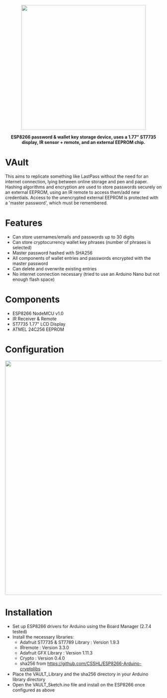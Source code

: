 <p align="center">

  <img src="https://user-images.githubusercontent.com/47477832/186791907-587e704f-8917-4e11-b288-38d5f2dee653.png" width="400">

</p>

<div align="center">

**ESP8266 password & wallet key storage device, uses a 1.77" ST7735 display, IR sensor + remote, and an external EEPROM chip.**

</div>

# VAult
This aims to replicate something like LastPass without the need for an internet connection, lying between online storage and pen and paper. Hashing algorithms and encryption are used to store passwords securely on an external EEPROM, using an IR remote to access them/add new credentials. Access to the unencrypted external EEPROM is protected with a 'master password', which must be remembered.

# Features
- Can store usernames/emails and passwords up to 30 digits
- Can store cryptocurrency wallet key phrases (number of phrases is selected)
- Master password hashed with SHA256
- All components of wallet entries and passwords encrypted with the master password
- Can delete and overwrite existing entries
- No internet connection necessary (tried to use an Arduino Nano but not enough flash space)

# Components
- ESP8266 NodeMCU v1.0
- IR Receiver & Remote
- ST7735 1.77" LCD Display
- ATMEL 24C256 EEPROM

# Configuration
<div align="center">

<img src="https://user-images.githubusercontent.com/47477832/187088430-169f1000-e5c6-4c07-87d7-b491e630fd99.png" width="750">

</div>

# Installation

- Set up ESP8266 drivers for Arduino using the Board Manager (2.7.4 tested)
- Install the necessary libraries:
  - Adafruit ST7735 & ST7789 Library : Version 1.9.3
  - IRremote : Version 3.3.0
  - Adafruit GFX Library : Version 1.11.3
  - Crypto : Version 0.4.0
  - sha256 from https://github.com/CSSHL/ESP8266-Arduino-cryptolibs
- Place the VAULT_Library and the sha256 directory in your Arduino library directory
- Open the VAULT_Sketch.ino file and install on the ESP8266 once configured as above
